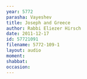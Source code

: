 ```yaml
---
year: 5772
parasha: Vayeshev
title: Joseph and Greece
author: Rabbi Eliezer Hirsch
date: 2011-12-17
id: 57721091
filename: 5772-109-1
layout: audio
moment: 
shabbat: 
occasion: 
---
```

